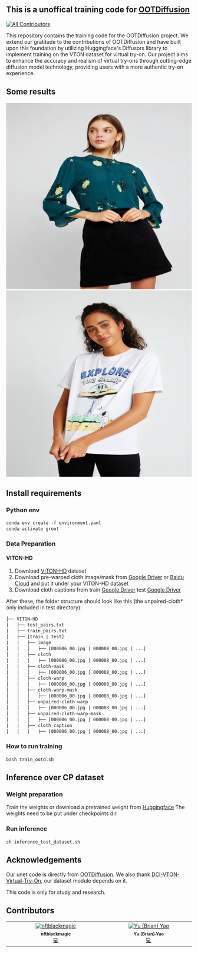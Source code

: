 ## This is a unoffical training code for [OOTDiffusion](https://github.com/levihsu/OOTDiffusion)
<!-- ALL-CONTRIBUTORS-BADGE:START - Do not remove or modify this section -->
[![All Contributors](https://img.shields.io/badge/all_contributors-2-orange.svg?style=flat-square)](#contributors-)
<!-- ALL-CONTRIBUTORS-BADGE:END -->

This repository contains the training code for the OOTDiffusion project. We extend our gratitude to the contributions of OOTDiffusion and have built upon this foundation by utilizing Huggingface's Diffusors library to implement training on the VTON dataset for virtual try-on. Our project aims to enhance the accuracy and realism of virtual try-ons through cutting-edge diffusion model technology, providing users with a more authentic try-on experience.

## Some results

![Sample 1](/out_00069_00.jpg_hd_0.png)
![Sample 2](/out_00654_00.jpg_hd_0.png)

## Install requirements

### Python env

```
conda env create -f environment.yaml
conda activate groot

```

### Data Preparation

#### VITON-HD

1. Download [VITON-HD](https://github.com/shadow2496/VITON-HD) dataset
2. Download pre-warped cloth image/mask from [Google Driver](https://drive.google.com/drive/folders/15cBiA0AoSCLSkg3ueNFWSw4IU3TdfXbO?usp=sharing) or [Baidu Cloud](https://pan.baidu.com/s/1ss8e_Fp3ZHd6Cn2JjIy-YQ?pwd=x2k9) and put it under your VITON-HD dataset
3. Download cloth captions from train [Google Driver](https://drive.google.com/file/d/1WfQUh1O3uuoASCvRm-O2vMp4JBHVWj9Z/view?usp=drive_link) test [Google Driver](https://drive.google.com/file/d/1OM2zBFFRZUOigzrNG-WHHdeer9MuGaqz/view?usp=drive_link)

After these, the folder structure should look like this (the unpaired-cloth\* only included in test directory):

```
├── VITON-HD
|   ├── test_pairs.txt
|   ├── train_pairs.txt
│   ├── [train | test]
|   |   ├── image
│   │   │   ├── [000006_00.jpg | 000008_00.jpg | ...]
│   │   ├── cloth
│   │   │   ├── [000006_00.jpg | 000008_00.jpg | ...]
│   │   ├── cloth-mask
│   │   │   ├── [000006_00.jpg | 000008_00.jpg | ...]
│   │   ├── cloth-warp
│   │   │   ├── [000006_00.jpg | 000008_00.jpg | ...]
│   │   ├── cloth-warp-mask
│   │   │   ├── [000006_00.jpg | 000008_00.jpg | ...]
│   │   ├── unpaired-cloth-warp
│   │   │   ├── [000006_00.jpg | 000008_00.jpg | ...]
│   │   ├── unpaired-cloth-warp-mask
│   │   │   ├── [000006_00.jpg | 000008_00.jpg | ...]
|   |   ├── cloth_caption
│   │   │   ├── [000006_00.jpg | 000008_00.jpg | ...]

```

### How to run training

```
bash train_ootd.sh
```

## Inference over CP dataset

### Weight preparation

Train the weights or download a pretrained weight from [Huggingface](https://huggingface.co/xiaozaa/Diffusion-Tryon-Trainer)
The weights need to be put under checkpoints dir.

### Run inference

```
sh inference_test_dataset.sh
```

## Acknowledgements

Our unet code is directly from [OOTDiffusion](https://github.com/levihsu/OOTDiffusion). We also thank [DCI-VTON-Virtual-Try-On](https://github.com/bcmi/DCI-VTON-Virtual-Try-On), our dataset module depends on it.

This code is only for study and research.

## Contributors

<!-- ALL-CONTRIBUTORS-LIST:START - Do not remove or modify this section -->
<!-- prettier-ignore-start -->
<!-- markdownlint-disable -->
<table>
  <tbody>
    <tr>
      <td align="center" valign="top" width="14.28%"><a href="https://github.com/nftblackmagic"><img src="https://avatars.githubusercontent.com/u/108916776?v=4?s=100" width="100px;" alt="nftblackmagic"/><br /><sub><b>nftblackmagic</b></sub></a><br /><a href="https://github.com/nftblackmagic/Diffusion-Tryon-Trainer/commits?author=nftblackmagic" title="Code">💻</a></td>
      <td align="center" valign="top" width="14.28%"><a href="https://github.com/MoonBlvd"><img src="https://avatars.githubusercontent.com/u/16040099?v=4?s=100" width="100px;" alt="Yu (Brian) Yao"/><br /><sub><b>Yu (Brian) Yao</b></sub></a><br /><a href="https://github.com/nftblackmagic/Diffusion-Tryon-Trainer/commits?author=MoonBlvd" title="Code">💻</a></td>
    </tr>
  </tbody>
</table>

<!-- markdownlint-restore -->
<!-- prettier-ignore-end -->

<!-- ALL-CONTRIBUTORS-LIST:END -->
<!-- prettier-ignore-start -->
<!-- markdownlint-disable -->

<!-- markdownlint-restore -->
<!-- prettier-ignore-end -->

<!-- ALL-CONTRIBUTORS-LIST:END -->
